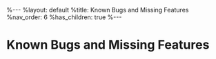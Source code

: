 %---
%layout: default
%title: Known Bugs and Missing Features
%nav_order: 6
%has_children: true
%---

# Known Bugs and Missing Features

